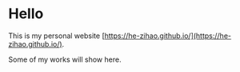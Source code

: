 # Hello

This is my personal website [https://he-zihao.github.io/](https://he-zihao.github.io/).

Some of my works will show here.
